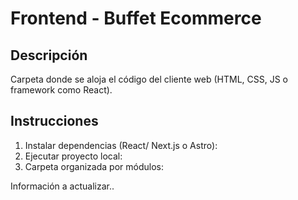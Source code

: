# Frontend - Buffet Ecommerce

## Descripción
Carpeta donde se aloja el código del cliente web (HTML, CSS, JS o framework como React).

## Instrucciones
1. Instalar dependencias (React/ Next.js o Astro):
2. Ejecutar proyecto local:
3. Carpeta organizada por módulos:


Información a actualizar..
